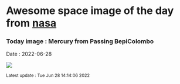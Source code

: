 
# Awesome space image of the day from [nasa](https://api.nasa.gov/)

### Today image : Mercury from Passing BepiColombo

Date : 2022-06-28


![](https://apod.nasa.gov/apod/image/2206/Mercury_BepiColombo_960.jpg)

<small>Latest update : Tue Jun 28 14:14:06 2022</small>


